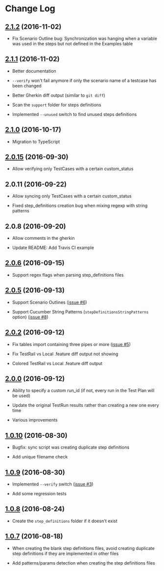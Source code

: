 # Change Log

## [2.1.2](https://github.com/Groupe-Atallah/node-cucumber-testrail-sync/tree/v2.1.2) (2016-11-02)

- Fix Scenario Outline bug: Synchronization was hanging when a variable was used in the steps but not defined in the Examples table

## [2.1.1](https://github.com/Groupe-Atallah/node-cucumber-testrail-sync/tree/v2.1.1) (2016-11-02)

- Better documentation

- `--verify` won't fail anymore if only the scenario name of a testcase has been changed

- Better Gherkin diff output (similar to `git diff`)

- Scan the `support` folder for steps definitions

- Implemented `--unused` switch to find unused steps definitions

## [2.1.0](https://github.com/Groupe-Atallah/node-cucumber-testrail-sync/tree/v2.1.0) (2016-10-17)

- Migration to TypeScript

## [2.0.15](https://github.com/Groupe-Atallah/node-cucumber-testrail-sync/tree/v2.0.15) (2016-09-30)

- Allow verifying only TestCases with a certain custom_status

## 2.0.11 (2016-09-22)

- Allow syncing only TestCases with a certain custom_status

- Fixed step_definitions creation bug when mixing regexp with string patterns

## 2.0.8 (2016-09-20)

- Allow comments in the gherkin

- Update README: Add Travis CI example

## [2.0.6](https://github.com/Groupe-Atallah/node-cucumber-testrail-sync/tree/v2.0.6) (2016-09-15)

- Support regex flags when parsing step_definitions files

## [2.0.5](https://github.com/Groupe-Atallah/node-cucumber-testrail-sync/tree/v2.0.5) (2016-09-13)

- Support Scenario Outlines ([issue #6](https://github.com/Groupe-Atallah/node-cucumber-testrail-sync/issues/6))

- Support Cucumber String Patterns (`stepDefinitionsStringPatterns` option) ([issue #8](https://github.com/Groupe-Atallah/node-cucumber-testrail-sync/issues/8))

## [2.0.2](https://github.com/Groupe-Atallah/node-cucumber-testrail-sync/tree/v2.0.2) (2016-09-12)

- Fix tables import containing three pipes or more ([issue #5](https://github.com/Groupe-Atallah/node-cucumber-testrail-sync/issues/5))

- Fix TestRail vs Local .feature diff output not showing

- Colored TestRail vs Local .feature diff output

## [2.0.0](https://github.com/Groupe-Atallah/node-cucumber-testrail-sync/tree/v2.0.0) (2016-09-12)

- Ability to specify a custom run_id (if not, every run in the Test Plan will be used)

- Update the original TestRun results rather than creating a new one every time

- Various improvements

## [1.0.10](https://github.com/Groupe-Atallah/node-cucumber-testrail-sync/tree/v1.0.10) (2016-08-30)

- Bugfix: sync script was creating duplicate step definitions

- Add unique filename check

## [1.0.9](https://github.com/Groupe-Atallah/node-cucumber-testrail-sync/tree/v1.0.9) (2016-08-30)

- Implemented `--verify` switch ([issue #3](https://github.com/Groupe-Atallah/node-cucumber-testrail-sync/issues/3))

- Add some regression tests

## [1.0.8](https://github.com/Groupe-Atallah/node-cucumber-testrail-sync/tree/v1.0.8) (2016-08-24)

- Create the `step_definitions` folder if it doesn't exist

## [1.0.7](https://github.com/Groupe-Atallah/node-cucumber-testrail-sync/tree/1.0.7) (2016-08-18)

- When creating the blank step definitions files, avoid creating duplicate step definitions if they are implemented in other files

- Add patterns/params detection when creating the step definitions files